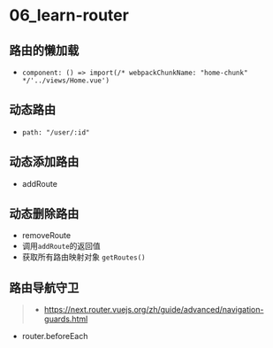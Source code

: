 # 06_learn-router

## 路由的懒加载
- `component: () => import(/* webpackChunkName: "home-chunk" */'../views/Home.vue')`

## 动态路由
- `path: "/user/:id"`

## 动态添加路由
- addRoute

## 动态删除路由
- removeRoute
- 调用`addRoute`的返回值
- 获取所有路由映射对象 `getRoutes()`

## 路由导航守卫
> - https://next.router.vuejs.org/zh/guide/advanced/navigation-guards.html
- router.beforeEach
